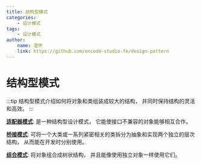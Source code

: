 ```yaml
---
title: 结构型模式
categories:
    - 设计模式
tags:
    - 设计模式
author:
    name: 澄怀
    link: https://github.com/encode-studio-fe/design-pattern
---
```


# 结构型模式

:::tip
结构型模式介绍如何将对象和类组装成较大的结构， 并同时保持结构的灵活和高效。
:::

[**适配器模式**](./adapter.md): 是一种结构型设计模式， 它能使接口不兼容的对象能够相互合作。

[**桥接模式**](./bridge.md): 可将一个大类或一系列紧密相关的类拆分为抽象和实现两个独立的层次结构， 从而能在开发时分别使用。

[**组合模式**](./composite.md): 将对象组合成树状结构， 并且能像使用独立对象一样使用它们。
